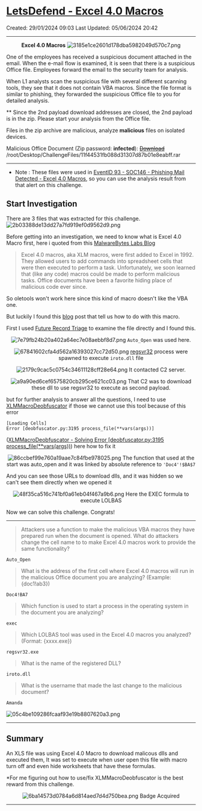 # [LetsDefend - Excel 4.0 Macros](https://app.letsdefend.io/challenge/Excel-40-Macros)
Created: 29/01/2024 09:03
Last Updated: 05/06/2024 20:42
* * *
<div align=center>

**Excel 4.0 Macros**
![3185e1ce2601d178dba5982049d570c7.png](../../_resources/3185e1ce2601d178dba5982049d570c7.png)
</div>
One of the employees has received a suspicious document attached in the email. When the e-mail flow is examined, it is seen that there is a suspicious Office file. Employees forward the email to the security team for analysis.

When L1 analysts scan the suspicious file with several different scanning tools, they see that it does not contain VBA macros. Since the file format is similar to phishing, they forwarded the suspicious Office file to you for detailed analysis.

** Since the 2nd payload download addresses are closed, the 2nd payload is in the zip. Please start your analysis from the Office file.

Files in the zip archive are malicious, analyze **malicious** files on isolated devices.

Malicious Office Document (Zip password: **infected**): [~~Download~~](https://files-ld.s3.us-east-2.amazonaws.com/11f44531fb088d31307d87b01e8eabff.rar) /root/Desktop/ChallengeFiles/11f44531fb088d31307d87b01e8eabff.rar
* * *
* Note : These files were used in [EventID 93 - SOC146 - Phishing Mail Detected - Excel 4.0 Macros](../../undefined), so you can use the analysis result from that alert on this challenge.
## Start Investigation
There are 3 files that was extracted for this challenge.
![2b03388de13dd27a7fd919ef0d9562d9.png](../../_resources/2b03388de13dd27a7fd919ef0d9562d9.png)

Before getting into an investigation, we need to know what is Excel 4.0 Macro first, here i quoted from this [MalwareBytes Labs Blog](https://www.malwarebytes.com/blog/news/2022/01/microsoft-is-now-disabling-excel-4-0-macros-by-default)

> Excel 4.0 macros, aka XLM macros, were first added to Excel in 1992. They allowed users to add commands into spreadsheet cells that were then executed to perform a task. Unfortunately, we soon learned that (like any code) macros could be made to perform malicious tasks. Office documents have been a favorite hiding place of malicious code ever since.

So oletools won't work here since this kind of macro doesn't like the VBA one.

But luckily I found this [blog](https://sneakymonkey.net/excel-4-0-macros-so-hot-right-now/) post that tell us how to do with this macro.

First I used [Future Record Triage](https://tria.ge/240129-e973taabe9/behavioral1) to examine the file directly and I found this.
<div align=center>

![7e79fb24b20a402a64ec7e08aebbf8d7.png](../../_resources/7e79fb24b20a402a64ec7e08aebbf8d7.png)
`Auto_Open` was used here.

![67841602cfa4d562a16393027cc72d50.png](../../_resources/67841602cfa4d562a16393027cc72d50.png)
[regsvr32](https://lolbas-project.github.io/lolbas/Binaries/Regsvr32/) process were spawned to execute `iroto.dll` file

![2179c9cac5c0754c34611128cff28e64.png](../../_resources/2179c9cac5c0754c34611128cff28e64.png)
It contacted C2 server.

![a9a90ed6cef6575820cb295ce621cc03.png](../../_resources/a9a90ed6cef6575820cb295ce621cc03.png)
That C2 was to download these dll to use regsvr32 to execute as second payload.
</div>

but for further analysis to answer all the questions, I need to use [XLMMacroDeobfuscator](https://github.com/DissectMalware/XLMMacroDeobfuscator) if those we cannot use this tool because of this error
```
[Loading Cells] 
Error [deobfuscator.py:3195 process_file(**vars(args))]
```
([XLMMacroDeobfuscator - Solving Error \[deobfuscator.py:3195 process_file(**vars(args))](../../undefined)) here how to fix it

<div align=center>

![86ccbef99e760a19aae7c84fbe978025.png](../../_resources/86ccbef99e760a19aae7c84fbe978025.png)
The function that used at the start was auto_open and it was linked by absolute reference to `'Doc4'!$BA$7`
</div>

And you can see those URLs to download dlls, and it was hidden so we can't see them directly when we opened it

<div align=center>

![48f35ca516c741bf0a61eb04f467a9b6.png](../../_resources/48f35ca516c741bf0a61eb04f467a9b6.png)
Here the EXEC formula to execute LOLBAS
</div>

Now we can solve this challenge.
Congrats!

* * *
> Attackers use a function to make the malicious VBA macros they have prepared run when the document is opened. What do attackers change the cell name to to make Excel 4.0 macros work to provide the same functionality?
```
Auto_Open
```

> What is the address of the first cell where Excel 4.0 macros will run in the malicious Office document you are analyzing? (Example: {doc1!ab3})
```
Doc4!BA7
```

> Which function is used to start a process in the operating system in the document you are analyzing?
```
exec
```

> Which LOLBAS tool was used in the Excel 4.0 macros you analyzed? (Format: {xxxx.exe})
```
regsvr32.exe
```

> What is the name of the registered DLL?
```
iroto.dll
```

> What is the username that made the last change to the malicious document?
```
Amanda
```
![05c4be109286fcaaf93e19b8807620a3.png](../../_resources/05c4be109286fcaaf93e19b8807620a3.png)

* * *
## Summary
An XLS file was using Excel 4.0 Macro to download malicous dlls and executed them, It was set to execute when user open this file with macro turn off and even hide worksheets that have these formulas.

*For me figuring out how to use/fix XLMMacroDeobfuscator is the best reward from this challenge.

<div align=center>

![6ba14573d0784a6d814aed7d4d750bea.png](../../_resources/6ba14573d0784a6d814aed7d4d750bea.png)
Badge Acquired
</div>

* * *